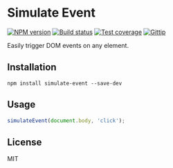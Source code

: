 # Simulate Event

[![NPM version][npm-image]][npm-url]
[![Build status][travis-image]][travis-url]
[![Test coverage][coveralls-image]][coveralls-url]
[![Gittip][gittip-image]][gittip-url]

Easily trigger DOM events on any element.

## Installation

```shell
npm install simulate-event --save-dev
```

## Usage

```javascript
simulateEvent(document.body, 'click');
```

## License

MIT

[npm-image]: https://img.shields.io/npm/v/simulate-event.svg?style=flat
[npm-url]: https://npmjs.org/package/simulate-event
[travis-image]: https://img.shields.io/travis/blakeembrey/simulate-event.svg?style=flat
[travis-url]: https://travis-ci.org/blakeembrey/simulate-event
[coveralls-image]: https://img.shields.io/coveralls/blakeembrey/simulate-event.svg?style=flat
[coveralls-url]: https://coveralls.io/r/blakeembrey/simulate-event?branch=master
[gittip-image]: https://img.shields.io/gittip/blakeembrey.svg?style=flat
[gittip-url]: https://www.gittip.com/blakeembrey
